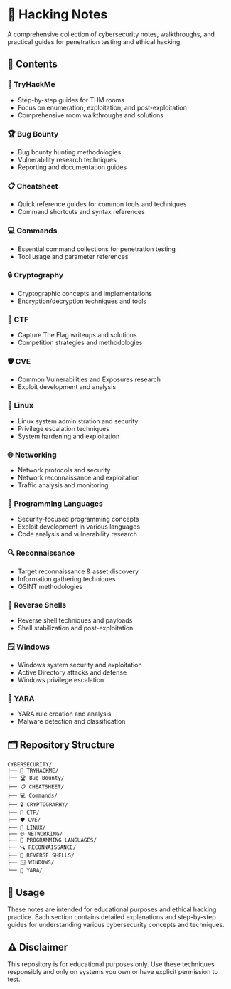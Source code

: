 # 🔐 Hacking Notes

A comprehensive collection of cybersecurity notes, walkthroughs, and practical guides for penetration testing and ethical hacking.

## 📁 Contents

### 🎯 TryHackMe
- Step-by-step guides for THM rooms
- Focus on enumeration, exploitation, and post-exploitation
- Comprehensive room walkthroughs and solutions

### 🏆 Bug Bounty
- Bug bounty hunting methodologies
- Vulnerability research techniques
- Reporting and documentation guides

### 📋 Cheatsheet
- Quick reference guides for common tools and techniques
- Command shortcuts and syntax references

### 💻 Commands
- Essential command collections for penetration testing
- Tool usage and parameter references

### 🔒 Cryptography
- Cryptographic concepts and implementations
- Encryption/decryption techniques and tools

### 🚩 CTF
- Capture The Flag writeups and solutions
- Competition strategies and methodologies

### 🛡️ CVE
- Common Vulnerabilities and Exposures research
- Exploit development and analysis

### 🐧 Linux
- Linux system administration and security
- Privilege escalation techniques
- System hardening and exploitation

### 🌐 Networking
- Network protocols and security
- Network reconnaissance and exploitation
- Traffic analysis and monitoring

### 💾 Programming Languages
- Security-focused programming concepts
- Exploit development in various languages
- Code analysis and vulnerability research

### 🔍 Reconnaissance
- Target reconnaissance & asset discovery
- Information gathering techniques
- OSINT methodologies

### 🐚 Reverse Shells
- Reverse shell techniques and payloads
- Shell stabilization and post-exploitation

### 🪟 Windows
- Windows system security and exploitation
- Active Directory attacks and defense
- Windows privilege escalation

### 📏 YARA
- YARA rule creation and analysis
- Malware detection and classification

## 🗂️ Repository Structure

```
CYBERSECURITY/
├── 🎯 TRYHACKME/
├── 🏆 Bug Bounty/
├── 📋 CHEATSHEET/
├── 💻 Commands/
├── 🔒 CRYPTOGRAPHY/
├── 🚩 CTF/
├── 🛡️ CVE/
├── 🐧 LINUX/
├── 🌐 NETWORKING/
├── 💾 PROGRAMMING LANGUAGES/
├── 🔍 RECONNAISSANCE/
├── 🐚 REVERSE SHELLS/
├── 🪟 WINDOWS/
└── 📏 YARA/
```

## 🚀 Usage

These notes are intended for educational purposes and ethical hacking practice. Each section contains detailed explanations and step-by-step guides for understanding various cybersecurity concepts and techniques.


## ⚠️ Disclaimer

This repository is for educational purposes only. Use these techniques responsibly and only on systems you own or have explicit permission to test.
